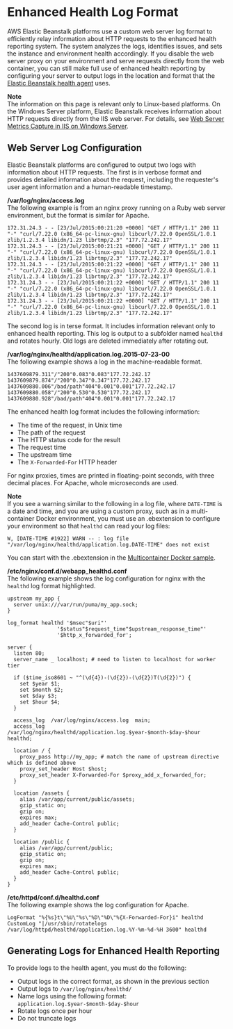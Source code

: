 # Enhanced Health Log Format<a name="health-enhanced-serverlogs"></a>

AWS Elastic Beanstalk platforms use a custom web server log format to efficiently relay information about HTTP requests to the enhanced health reporting system\. The system analyzes the logs, identifies issues, and sets the instance and environment health accordingly\. If you disable the web server proxy on your environment and serve requests directly from the web container, you can still make full use of enhanced health reporting by configuring your server to output logs in the location and format that the [Elastic Beanstalk health agent](health-enhanced.md#health-enhanced-agent) uses\.

**Note**  
The information on this page is relevant only to Linux\-based platforms\. On the Windows Server platform, Elastic Beanstalk receives information about HTTP requests directly from the IIS web server\. For details, see [Web Server Metrics Capture in IIS on Windows Server](health-enhanced-metrics-server-iis.md)\.

## Web Server Log Configuration<a name="health-enhanced-serverlogs.configure"></a>

Elastic Beanstalk platforms are configured to output two logs with information about HTTP requests\. The first is in verbose format and provides detailed information about the request, including the requester's user agent information and a human\-readable timestamp\.

**/var/log/nginx/access\.log**  
The following example is from an nginx proxy running on a Ruby web server environment, but the format is similar for Apache\.

```
172.31.24.3 - - [23/Jul/2015:00:21:20 +0000] "GET / HTTP/1.1" 200 11 "-" "curl/7.22.0 (x86_64-pc-linux-gnu) libcurl/7.22.0 OpenSSL/1.0.1 zlib/1.2.3.4 libidn/1.23 librtmp/2.3" "177.72.242.17"
172.31.24.3 - - [23/Jul/2015:00:21:21 +0000] "GET / HTTP/1.1" 200 11 "-" "curl/7.22.0 (x86_64-pc-linux-gnu) libcurl/7.22.0 OpenSSL/1.0.1 zlib/1.2.3.4 libidn/1.23 librtmp/2.3" "177.72.242.17"
172.31.24.3 - - [23/Jul/2015:00:21:22 +0000] "GET / HTTP/1.1" 200 11 "-" "curl/7.22.0 (x86_64-pc-linux-gnu) libcurl/7.22.0 OpenSSL/1.0.1 zlib/1.2.3.4 libidn/1.23 librtmp/2.3" "177.72.242.17"
172.31.24.3 - - [23/Jul/2015:00:21:22 +0000] "GET / HTTP/1.1" 200 11 "-" "curl/7.22.0 (x86_64-pc-linux-gnu) libcurl/7.22.0 OpenSSL/1.0.1 zlib/1.2.3.4 libidn/1.23 librtmp/2.3" "177.72.242.17"
172.31.24.3 - - [23/Jul/2015:00:21:22 +0000] "GET / HTTP/1.1" 200 11 "-" "curl/7.22.0 (x86_64-pc-linux-gnu) libcurl/7.22.0 OpenSSL/1.0.1 zlib/1.2.3.4 libidn/1.23 librtmp/2.3" "177.72.242.17"
```

The second log is in terse format\. It includes information relevant only to enhanced health reporting\. This log is output to a subfolder named `healthd` and rotates hourly\. Old logs are deleted immediately after rotating out\.

**/var/log/nginx/healthd/application\.log\.2015\-07\-23\-00**  
The following example shows a log in the machine\-readable format\.

```
1437609879.311"/"200"0.083"0.083"177.72.242.17
1437609879.874"/"200"0.347"0.347"177.72.242.17
1437609880.006"/bad/path"404"0.001"0.001"177.72.242.17
1437609880.058"/"200"0.530"0.530"177.72.242.17
1437609880.928"/bad/path"404"0.001"0.001"177.72.242.17
```

The enhanced health log format includes the following information:
+ The time of the request, in Unix time
+ The path of the request
+ The HTTP status code for the result
+ The request time
+ The upstream time
+ The `X-Forwarded-For` HTTP header

For nginx proxies, times are printed in floating\-point seconds, with three decimal places\. For Apache, whole microseconds are used\.

**Note**  
If you see a warning similar to the following in a log file, where `DATE-TIME` is a date and time, and you are using a custom proxy, such as in a multi\-container Docker environment, you must use an \.ebextension to configure your environment so that `healthd` can read your log files:  

```
W, [DATE-TIME #1922] WARN -- : log file "/var/log/nginx/healthd/application.log.DATE-TIME" does not exist
```
You can start with the \.ebextension in the [Multicontainer Docker sample](https://docs.aws.amazon.com/elasticbeanstalk/latest/dg/samples/docker-multicontainer-v1.zip)\.

**/etc/nginx/conf\.d/webapp\_healthd\.conf**  
The following example shows the log configuration for nginx with the `healthd` log format highlighted\.

```
upstream my_app {
  server unix:///var/run/puma/my_app.sock;
}

log_format healthd '$msec"$uri"'
                '$status"$request_time"$upstream_response_time"'
                '$http_x_forwarded_for';

server {
  listen 80;
  server_name _ localhost; # need to listen to localhost for worker tier

  if ($time_iso8601 ~ "^(\d{4})-(\d{2})-(\d{2})T(\d{2})") {
    set $year $1;
    set $month $2;
    set $day $3;
    set $hour $4;
  }

  access_log  /var/log/nginx/access.log  main;
  access_log /var/log/nginx/healthd/application.log.$year-$month-$day-$hour healthd;

  location / {
    proxy_pass http://my_app; # match the name of upstream directive which is defined above
    proxy_set_header Host $host;
    proxy_set_header X-Forwarded-For $proxy_add_x_forwarded_for;
  }

  location /assets {
    alias /var/app/current/public/assets;
    gzip_static on;
    gzip on;
    expires max;
    add_header Cache-Control public;
  }

  location /public {
    alias /var/app/current/public;
    gzip_static on;
    gzip on;
    expires max;
    add_header Cache-Control public;
  }
}
```

**/etc/httpd/conf\.d/healthd\.conf**  
The following example shows the log configuration for Apache\.

```
LogFormat "%{%s}t\"%U\"%s\"%D\"%D\"%{X-Forwarded-For}i" healthd
CustomLog "|/usr/sbin/rotatelogs /var/log/httpd/healthd/application.log.%Y-%m-%d-%H 3600" healthd
```

## Generating Logs for Enhanced Health Reporting<a name="health-enhanced-serverlogs.generate"></a>

To provide logs to the health agent, you must do the following:
+ Output logs in the correct format, as shown in the previous section
+ Output logs to `/var/log/nginx/healthd/`
+ Name logs using the following format: `application.log.$year-$month-$day-$hour`
+ Rotate logs once per hour
+ Do not truncate logs